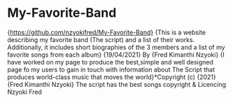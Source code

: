 # My-Favorite-Band
{https://github.com/nzyokifred/My-Favorite-Band}
{This is a website describing my favorite band (The script) and a list of their works. Additionally, it includes short biographies of the 3 members and a list of my favorite songs from each album}
{19/04/2021} By {Fred Kimanthi Nzyoki}
{I have worked on my page to produce the best,simple and well designed page fo my users to gain in touch with information about The Script that produces world-class music that moves the world}*Copyright (c) {2021} {Fred Kimanthi Nzyoki}
The script has the best songs
copyright & Licencing
Nzyoki Fred
